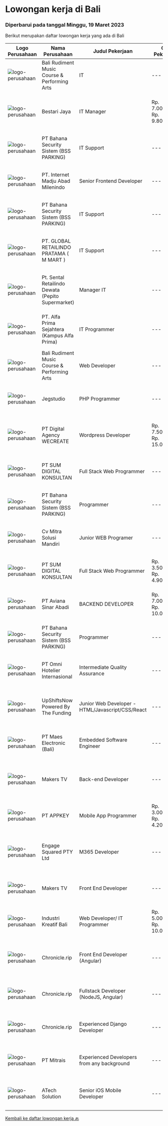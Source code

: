 
  # Lowongan kerja di Bali

  ### Diperbarui pada tanggal Minggu, 19 Maret 2023

  Berikut merupakan daftar lowongan kerja yang ada di Bali

  |Logo Perusahaan | Nama Perusahaan | Judul Pekerjaan | Gaji Pekerjaan | Lokasi | Deskripsi | Tanggal diunggah | Pranala |
  | -------------- | --------------- | --------------- | --------- | --------- | -------------- | ------- | ----------- |
  |![logo-perusahaan](https://i.ibb.co/sqvTCh9/112815900-stock-vector-no-image-available-icon-flat-vector.webp)|Bali Rudiment Music Course & Performing Arts|IT|---|Padang|Freshgraduate dari bidang ilmu komputer, teknologi informasi Menguasai bahasa pemrograman Memahami jaringan komputer, instalasi software dan hardware...|Sabtu, 18 Maret 2023|https://www.jobstreet.co.id/id/job/it-1034842336?token=0~09b1ee08-0e17-4214-9db2-eb2ddc0c3847&sectionRank=1&jobId=jobstreet-id-job-1034842336|
|![logo-perusahaan](https://image-service-cdn.seek.com.au/45a11907eae64124e0c6985efec1606da2c99ee6/ee4dce1061f3f616224767ad58cb2fc751b8d2dc)|Bestari Jaya|IT Manager|Rp. 7.000.000-Rp. 9.800.000|Badung|The ideal candidate will have a wealth of experience tackling various hardware and software problems. They should be comfortable providing technology...|Rabu, 15 Maret 2023|https://www.jobstreet.co.id/id/job/it-manager-4262747?token=0~09b1ee08-0e17-4214-9db2-eb2ddc0c3847&sectionRank=2&jobId=jobstreet-id-job-4262747|
|![logo-perusahaan](https://i.ibb.co/sqvTCh9/112815900-stock-vector-no-image-available-icon-flat-vector.webp)|PT Bahana Security Sistem (BSS PARKING)|IT Support|---|Padang|Kualifikasi:• Pendidikan minimal D3 (Jurusan Mesin/ Elektro/ Sipil/ IT)• Mampu mengoperasikan komputer dan (Ms. Word &amp; Excel)• Menguasai sistem...|Sabtu, 18 Maret 2023|https://www.jobstreet.co.id/id/job/it-support-1034859311?token=0~09b1ee08-0e17-4214-9db2-eb2ddc0c3847&sectionRank=3&jobId=jobstreet-id-job-1034859311|
|![logo-perusahaan](https://image-service-cdn.seek.com.au/717673142f6d230f2388ba3a1bcf28dd90c24a9f/ee4dce1061f3f616224767ad58cb2fc751b8d2dc)|PT. Internet Madju Abad Milenindo|Senior Frontend Developer|---|Bali|Job Descriptions Turning UI/UX designs into prototypes, creating excellent interactions from designs Writing reusable code and libraries to a standard...|Sabtu, 18 Maret 2023|https://www.jobstreet.co.id/id/job/senior-frontend-developer-4248073?token=0~09b1ee08-0e17-4214-9db2-eb2ddc0c3847&sectionRank=4&jobId=jobstreet-id-job-4248073|
|![logo-perusahaan](https://i.ibb.co/sqvTCh9/112815900-stock-vector-no-image-available-icon-flat-vector.webp)|PT Bahana Security Sistem (BSS PARKING)|IT Support|---|Klungkung|Kualifikasi:• Pendidikan minimal D3 (Jurusan Mesin/ Elektro/ Sipil/ IT)• Mampu mengoperasikan komputer dan (Ms. Word &amp; Excel)• Menguasai sistem...|Sabtu, 18 Maret 2023|https://www.jobstreet.co.id/id/job/it-support-1035096566?token=0~09b1ee08-0e17-4214-9db2-eb2ddc0c3847&sectionRank=5&jobId=jobstreet-id-job-1035096566|
|![logo-perusahaan](https://i.ibb.co/sqvTCh9/112815900-stock-vector-no-image-available-icon-flat-vector.webp)|PT. GLOBAL RETAILINDO PRATAMA ( M MART )|IT Support|---|Kuta|Pendidikan Min. S1 teknik komputer Pengalaman Min. 1 tahun Memiliki pemahaman tentang komputer Mengerti sistem jaringan Memahami troubleshoot hardware...|Sabtu, 18 Maret 2023|https://www.jobstreet.co.id/id/job/it-support-1035125872?token=0~09b1ee08-0e17-4214-9db2-eb2ddc0c3847&sectionRank=6&jobId=jobstreet-id-job-1035125872|
|![logo-perusahaan](https://i.ibb.co/sqvTCh9/112815900-stock-vector-no-image-available-icon-flat-vector.webp)|Pt. Sental Retailindo Dewata (Pepito Supermarket)|Manager IT|---|Kuta|Merencanakan strategi implementasi atas kebijakan perusahaanMemastikan semua sistem IT dapat berjalan dengan lancarMemonitor pelaksanaan strategi dan...|Sabtu, 18 Maret 2023|https://www.jobstreet.co.id/id/job/manager-it-1034914751?token=0~09b1ee08-0e17-4214-9db2-eb2ddc0c3847&sectionRank=7&jobId=jobstreet-id-job-1034914751|
|![logo-perusahaan](https://i.ibb.co/sqvTCh9/112815900-stock-vector-no-image-available-icon-flat-vector.webp)|PT. Alfa Prima Sejahtera (Kampus Alfa Prima)|IT Programmer|---|Bali|KAPAN TERAKHIR KALI ANDA MERASA BENAR-BENAR BAHAGIA DALAM BEKERJA?Ayo seru-seruan bareng kami di Alfa Prima. Sebuah Lembaga  Pendidikan yang sedang...|Sabtu, 18 Maret 2023|https://www.jobstreet.co.id/id/job/it-programmer-1034957002?token=0~09b1ee08-0e17-4214-9db2-eb2ddc0c3847&sectionRank=8&jobId=jobstreet-id-job-1034957002|
|![logo-perusahaan](https://i.ibb.co/sqvTCh9/112815900-stock-vector-no-image-available-icon-flat-vector.webp)|Bali Rudiment Music Course & Performing Arts|Web Developer|---|Padang|Freshgraduate dari bidang ilmu komputer, teknologi informasi  Menguasai bahasa pemrograman Memahami jaringan komputer, instalasi software dan hardware...|Sabtu, 18 Maret 2023|https://www.jobstreet.co.id/id/job/web-developer-1034842344?token=0~09b1ee08-0e17-4214-9db2-eb2ddc0c3847&sectionRank=9&jobId=jobstreet-id-job-1034842344|
|![logo-perusahaan](https://image-service-cdn.seek.com.au/cb42a7acf51def89e5abb9614f9d0b3aa454bb5f/ee4dce1061f3f616224767ad58cb2fc751b8d2dc)|Jegstudio|PHP Programmer|---|Denpasar|We are looking for several Talented PHP Programmer more spesifically WordPress Programmer to be based in Bali For this exciting role you will need to...|Jumat, 17 Maret 2023|https://www.jobstreet.co.id/id/job/php-programmer-4253443?token=0~09b1ee08-0e17-4214-9db2-eb2ddc0c3847&sectionRank=10&jobId=jobstreet-id-job-4253443|
|![logo-perusahaan](https://image-service-cdn.seek.com.au/c04b30e5077737f25096761033ede59d1271a646/ee4dce1061f3f616224767ad58cb2fc751b8d2dc)|PT Digital Agency WECREATE|Wordpress Developer|Rp. 7.500.000-Rp. 15.000.000|Badung|WECREATE is seeking a Web Developer who is an expert in Wordpress, PHP, HTML5, SASS/CSS and Javascript. You will be creating custom software solutions...|Jumat, 17 Maret 2023|https://www.jobstreet.co.id/id/job/wordpress-developer-4254193?token=0~09b1ee08-0e17-4214-9db2-eb2ddc0c3847&sectionRank=11&jobId=jobstreet-id-job-4254193|
|![logo-perusahaan](https://i.ibb.co/sqvTCh9/112815900-stock-vector-no-image-available-icon-flat-vector.webp)|PT SUM DIGITAL KONSULTAN|Full Stack Web Programmer|---|Bali|PT. Sum Digital Konsultan adalah Perusahaan bergerak dibidang IT di Bali yang memiliki hubungan kerjasama dengan perusahaan IT di Jepang. Bergerak...|Sabtu, 18 Maret 2023|https://www.jobstreet.co.id/id/job/full-stack-web-programmer-1035043548?token=0~09b1ee08-0e17-4214-9db2-eb2ddc0c3847&sectionRank=12&jobId=jobstreet-id-job-1035043548|
|![logo-perusahaan](https://i.ibb.co/sqvTCh9/112815900-stock-vector-no-image-available-icon-flat-vector.webp)|PT Bahana Security Sistem (BSS PARKING)|Programmer|---|Padang|Kualifikasi: Pria/WanitaKomunikatif, dapat bekerja dalam Team &amp; IndividuPendidikan minimal D3 (Jurusan Teknik Informatika / Sistem Informasi/...|Sabtu, 18 Maret 2023|https://www.jobstreet.co.id/id/job/programmer-1034825163?token=0~09b1ee08-0e17-4214-9db2-eb2ddc0c3847&sectionRank=13&jobId=jobstreet-id-job-1034825163|
|![logo-perusahaan](https://i.ibb.co/sqvTCh9/112815900-stock-vector-no-image-available-icon-flat-vector.webp)|Cv Mitra Solusi  Mandiri|Junior WEB Programer|---|Bali|Keuntungan:1. Gaji UMR Bali.2. Tunjangan  Deskripsi pekerjaan:1. Menguasai bahasa pemograman Laravel, Javascript, Vue Js dan Desain.2. Mampu...|Sabtu, 18 Maret 2023|https://www.jobstreet.co.id/id/job/junior-web-programer-1035065370?token=0~09b1ee08-0e17-4214-9db2-eb2ddc0c3847&sectionRank=14&jobId=jobstreet-id-job-1035065370|
|![logo-perusahaan](https://image-service-cdn.seek.com.au/6ac107228d56ad4d5550263bfccf6cf4e0a2cace/ee4dce1061f3f616224767ad58cb2fc751b8d2dc)|PT SUM DIGITAL KONSULTAN|Full Stack Web Programmer|Rp. 3.500.000-Rp. 4.900.000|Badung|Kualifikasi :Usia 20 – 33 TahunBerprilaku baik, jujur dan tekunTidak memiliki catatan kriminalLulusan SMA/SMK IT /Perguruan Tinggi ITMemiliki...|Jumat, 17 Maret 2023|https://www.jobstreet.co.id/id/job/full-stack-web-programmer-4265749?token=0~09b1ee08-0e17-4214-9db2-eb2ddc0c3847&sectionRank=15&jobId=jobstreet-id-job-4265749|
|![logo-perusahaan](https://image-service-cdn.seek.com.au/0243ad14f60f27322e02b60463d133b6b8fb5d11/ee4dce1061f3f616224767ad58cb2fc751b8d2dc)|PT Aviana Sinar Abadi|BACKEND DEVELOPER|Rp. 7.000.000-Rp. 10.000.000|Denpasar|Responsibilities : Create new program and modification as required by business unit Prepare system solution on root cause as preventive action Create...|Jumat, 17 Maret 2023|https://www.jobstreet.co.id/id/job/backend-developer-4245789?token=0~09b1ee08-0e17-4214-9db2-eb2ddc0c3847&sectionRank=16&jobId=jobstreet-id-job-4245789|
|![logo-perusahaan](https://i.ibb.co/sqvTCh9/112815900-stock-vector-no-image-available-icon-flat-vector.webp)|PT Bahana Security Sistem (BSS PARKING)|Programmer|---|Klungkung|Kualifikasi:  • Pria/Wanita• Komunikatif, dapat bekerja dalam Team &amp; Individu• Pendidikan minimal D3 (Jurusan Teknik Informatika / Sistem...|Sabtu, 18 Maret 2023|https://www.jobstreet.co.id/id/job/programmer-1035096479?token=0~09b1ee08-0e17-4214-9db2-eb2ddc0c3847&sectionRank=17&jobId=jobstreet-id-job-1035096479|
|![logo-perusahaan](https://i.ibb.co/sqvTCh9/112815900-stock-vector-no-image-available-icon-flat-vector.webp)|PT Omni Hotelier Internasional|Intermediate Quality Assurance|---|Bali|Kami sedang mencari Junior QA untuk bergabung dengan tim kami dalam memastikan produk-produk kami memenuhi standar kualitas tertinggi. Sebagai Junior...|Sabtu, 18 Maret 2023|https://www.jobstreet.co.id/id/job/intermediate-quality-assurance-1035028250?token=0~09b1ee08-0e17-4214-9db2-eb2ddc0c3847&sectionRank=18&jobId=jobstreet-id-job-1035028250|
|![logo-perusahaan](https://i.ibb.co/sqvTCh9/112815900-stock-vector-no-image-available-icon-flat-vector.webp)|UpShiftsNow Powered By The Funding|Junior Web Developer - HTML/Javascript/CSS/React|---|Bali|-&gt; Are you a keen developer willing to work hard and gain a lot of experience?-&gt; Eager to learn and grow in a fast-paced equal opportunity...|Sabtu, 18 Maret 2023|https://www.jobstreet.co.id/id/job/junior-web-developer-html-javascript-css-react-1034957038?token=0~09b1ee08-0e17-4214-9db2-eb2ddc0c3847&sectionRank=19&jobId=jobstreet-id-job-1034957038|
|![logo-perusahaan](https://image-service-cdn.seek.com.au/e784133a5949353631df94d9c6eb486cf2600ad5/ee4dce1061f3f616224767ad58cb2fc751b8d2dc)|PT Maes Electronic (Bali)|Embedded Software Engineer|---|Denpasar|We are looking for an embedded software engineer to create application and system and make a good product in transit information systemJob...|Jumat, 17 Maret 2023|https://www.jobstreet.co.id/id/job/embedded-software-engineer-4266533?token=0~09b1ee08-0e17-4214-9db2-eb2ddc0c3847&sectionRank=20&jobId=jobstreet-id-job-4266533|
|![logo-perusahaan](https://i.ibb.co/sqvTCh9/112815900-stock-vector-no-image-available-icon-flat-vector.webp)|Makers TV|Back-end Developer|---|Bali|A tech company in Canggu, Bali is looking for a talented and enthusiastic Back End Developer (Full-time, Bali based)Responsibilities: Participate in...|Sabtu, 18 Maret 2023|https://www.jobstreet.co.id/id/job/back-end-developer-1034997737?token=0~09b1ee08-0e17-4214-9db2-eb2ddc0c3847&sectionRank=21&jobId=jobstreet-id-job-1034997737|
|![logo-perusahaan](https://image-service-cdn.seek.com.au/afad074b12a760e2a687b95035dbd9fe5938cb52/ee4dce1061f3f616224767ad58cb2fc751b8d2dc)|PT APPKEY|Mobile App Programmer|Rp. 3.000.000-Rp. 4.200.000|Denpasar|PERSYARATAN: Menguasai teknologi pemrograman aplikasi mobile seperti Flutter, Java/Kotlin, iOS programming dan lain-lain. Pengalaman 1 tahun...|Jumat, 17 Maret 2023|https://www.jobstreet.co.id/id/job/mobile-app-programmer-4245530?token=0~09b1ee08-0e17-4214-9db2-eb2ddc0c3847&sectionRank=22&jobId=jobstreet-id-job-4245530|
|![logo-perusahaan](https://image-service-cdn.seek.com.au/050665587d40b03b2fbfac8752a56a33ccf21b5f/ee4dce1061f3f616224767ad58cb2fc751b8d2dc)|Engage Squared PTY Ltd|M365 Developer|---|Bali|Work on the cutting edge of Microsoft 365 development!Are you a gun at using React, SharePoint Framework (SPFx), Azure, PowerShell and .Net Core to...|Kamis, 16 Maret 2023|https://www.jobstreet.co.id/id/job/m365-developer-5307299/origin/my?token=0~09b1ee08-0e17-4214-9db2-eb2ddc0c3847&sectionRank=23&jobId=jobstreet-my-job-5307299|
|![logo-perusahaan](https://i.ibb.co/sqvTCh9/112815900-stock-vector-no-image-available-icon-flat-vector.webp)|Makers TV|Front End Developer|---|Bali|A design studio in Canggu, Bali is looking for a talented and enthusiastic Front End Developer (Full-time)Responsibilities: Maintain and improve the...|Sabtu, 18 Maret 2023|https://www.jobstreet.co.id/id/job/front-end-developer-1034997932?token=0~09b1ee08-0e17-4214-9db2-eb2ddc0c3847&sectionRank=24&jobId=jobstreet-id-job-1034997932|
|![logo-perusahaan](https://i.ibb.co/sqvTCh9/112815900-stock-vector-no-image-available-icon-flat-vector.webp)|Industri Kreatif Bali|Web Developer/ IT Programmer|Rp. 5.000.000-Rp. 10.000.000|Bali|Benefits:Salary and bonuses Remote work life balance Skill developmentWe are seeking talented and experienced Web Developers to join our team. The...|Selasa, 14 Maret 2023|https://www.jobstreet.co.id/id/job/web-developer-it-programmer-4260499?token=0~09b1ee08-0e17-4214-9db2-eb2ddc0c3847&sectionRank=25&jobId=jobstreet-id-job-4260499|
|![logo-perusahaan](https://image-service-cdn.seek.com.au/54d704f55a597b1421c2fa80146242efd1397131/ee4dce1061f3f616224767ad58cb2fc751b8d2dc)|Chronicle.rip|Front End Developer (Angular)|---|Bali|Do you love a good challenge? Are you a creative thinker who's always looking for new and innovative ways to solve problems? Then Chronicle might be...|Rabu, 15 Maret 2023|https://www.jobstreet.co.id/id/job/front-end-developer-angular-4243532?token=0~09b1ee08-0e17-4214-9db2-eb2ddc0c3847&sectionRank=26&jobId=jobstreet-id-job-4243532|
|![logo-perusahaan](https://image-service-cdn.seek.com.au/54d704f55a597b1421c2fa80146242efd1397131/ee4dce1061f3f616224767ad58cb2fc751b8d2dc)|Chronicle.rip|Fullstack Developer (NodeJS, Angular)|---|Bali|Are you an innovative and creative thinker who wants to make a difference in an exciting and rapidly growing industry? Look no further! Our startup in...|Rabu, 15 Maret 2023|https://www.jobstreet.co.id/id/job/fullstack-developer-nodejs-angular-4243521?token=0~09b1ee08-0e17-4214-9db2-eb2ddc0c3847&sectionRank=27&jobId=jobstreet-id-job-4243521|
|![logo-perusahaan](https://image-service-cdn.seek.com.au/7977cab6eaa2aa12d661f57f3b951da0b53b9ec0/ee4dce1061f3f616224767ad58cb2fc751b8d2dc)|Chronicle.rip|Experienced Django Developer|---|Bali|Are you an experienced Django developer who is passionate about using technology to make a real impact on people's lives? Join our team at Chronicle,...|Rabu, 15 Maret 2023|https://www.jobstreet.co.id/id/job/experienced-django-developer-4243509?token=0~09b1ee08-0e17-4214-9db2-eb2ddc0c3847&sectionRank=28&jobId=jobstreet-id-job-4243509|
|![logo-perusahaan](https://image-service-cdn.seek.com.au/969b0c47f133a1e0155056a5d964c63953dd6304/ee4dce1061f3f616224767ad58cb2fc751b8d2dc)|PT Mitrais|Experienced Developers from any background|---|Bali|Build your Career with Mitrais ! We're looking for experienced Software Engineers from any background to be part of our team. What will you be doing? ...|Rabu, 15 Maret 2023|https://www.jobstreet.co.id/id/job/experienced-developers-from-any-background-4262572?token=0~09b1ee08-0e17-4214-9db2-eb2ddc0c3847&sectionRank=29&jobId=jobstreet-id-job-4262572|
|![logo-perusahaan](https://image-service-cdn.seek.com.au/01cd86444ba33e86855e0cce80ed2ebf9dcff3e2/ee4dce1061f3f616224767ad58cb2fc751b8d2dc)|ATech Solution|Senior iOS Mobile Developer|---|Bali|Responsibilities: Research, design, develop, enhance, and maintain high performance iOS applications Collaborate with cross functional teams to...|Jumat, 17 Maret 2023|https://www.jobstreet.co.id/id/job/senior-ios-mobile-developer-4253498?token=0~09b1ee08-0e17-4214-9db2-eb2ddc0c3847&sectionRank=30&jobId=jobstreet-id-job-4253498|


  [Kembali ke daftar lowongan kerja 🔙](../README.md#daftar-lowongan-kerja)
  